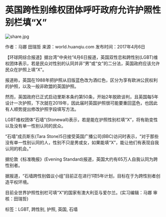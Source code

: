 # 英国跨性别维权团体呼吁政府允许护照性别栏填“X”

![share.jpg](//rs2.huanqiucdn.cn/huanqiu/image/m/share.jpg)

作者：马娜 田瑞哲
来源：world.huanqiu.com
发布时间：2017年4月6日

【环球网综合报道】据台湾“中央社”4月6日报道，英国双性恋和跨性别(LGBT)维权团体表示，若是民众对性别的认同并非“男”或“女”的二分法，英国政府应该允许民众在护照上填“X”。

报道称，英国在1988年把护照从旧版蓝色改为酒红色，区分为享有欧洲公民权利的护照，以及一般非欧盟的英国护照。

然而，英国政府已正式启动里斯本条约第50条，开始2年脱欧谈判，且英国每5年设计一次护照，下次就在2019年，因此届时英国护照很可能要重回蓝色，也因此有人顺势提出修改护照字段填写方法。

LGBT维权团体“石墙”(Stonewall)表示，若是能在护照性别栏填“X”，将有助变性以及没有单一性别认同的民众。

“石墙”成员斯东(Tara Stone)5日接受英国广播公司(BBC)访问时表示，“对于那些没有单一性别认同的人，性别不只是男或女，如果能填“X”，能让他们有表现自我认同的机会。”

据伦敦《标准晚报》(Evening Standard)报道，英国大约有65万人自我认同为跨性别者。

据报道，“石墙跨性别倡议小组”目前正在进行1项5年计划，目标在于为跨性别者创造平权环境。

目前全世界护照性别栏可填“X”的国家有澳大利亚与爱尔兰。(实习编辑：马娜 审核：田瑞哲)

标签：LGBT, 跨性别, 护照, 英国, 石墙
